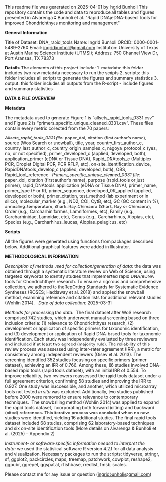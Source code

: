 This readme file was generated on 2025-04-01 by Ingrid Bunholi
This repository contains the code and data to reproduce all tables and figures presented in Alvarenga & Bunholi et al. "Rapid DNA/eDNA-based Tools for improved Chondrichthyes monitoring and management"

**General Information**

Title of Dataset: DNA_rapid_tools
Name: Ingrid Bunholi ORCID: 0000-0001-5489-276X Email: ingridbunholi@gmail.com
Institution: University of Texas at Austin Marine Science Institute (UTMSI); Address: 750 Channel View Dr, Port Aransas, TX 78373

**Details**
The elements of this project include:
	1.	metadata: this folder includes two raw metadata necessary to run the scripts
	2.	scripts: this folder includes all scripts to generate the figures and summary statistics
	3.	output: this folder includes all outputs from the R-script - include figures and summary statistics

**DATA & FILE OVERVIEW**

**Metadata**

The metadata used to generate Figure 1 is “allsets_rapid_tools_0331.csv” and Figure 2 is “primers_specific_unique_cleaned_0331.csv”. These files contain every metric collected from the 70 papers: 

*Allsets_rapid_tools_0331 file:* paper_doi, citation (first author’s name), source (Wos Search or snowball), title, year, country_first_author_c, country_last_author_c, country_origin_samples_c, nagoya_protocol_c (yes, no, or not specified), primer_developed_c (applied, developed, both), application_primer (eDNA or Tissue DNA), Rapid_DNAtools_c (Multiplex PCR, Droplet Digital PCR, PCR RFLP, etc), on-site_identification_device, RapidDNAtools_develop_c (applied, developed, both), OBS, Rapid_tool_reference 
 
*Primers_specific_unique_cleaned_0331 file:* paper_doi, citation (first author’s name), purpose (rapid_tools or just primer), rapid_DNAtools, application (eDNA or Tissue DNA), primer_name, primer_type (F or R), primer_sequence, developed_OR_applied (applied, developed or both), primer_citation, test_method (lab experiment or in silico), molecular_marker (e.g., ND2, COI, CytB, etc), GC (GC content in %), annealing_temperature, Shark_Ray_Chimaera (Shark, Ray or Chimaera), Order (e.g., Carcharhiniformes, Lamniformes, etc), Family (e.g., Carcharhinidae, Lamnidae, etc), Genus (e.g., Carcharhinus, Alopias, etc), Species (e.g., Carcharhinus_leucas, Alopias_pelagicus, etc)

**Scripts**

All the figures were generated using functions from packages described below. Additional graphical features were added in Illustrator.

**METHODOLOGICAL INFORMATION**

*Description of methods used for collection/generation of data:* the data was obtained through a systematic literature review on Web of Science, using targeted keywords to identify studies that implemented rapid DNA/eDNA tools for Chondrichthyes research. To ensure a rigorous and comprehensive collection, we adhered to theRepOrting Standards for Systematic Evidence Syntheses (ROSES; Haddaway et al. 2018) and applied the snowball method, examining reference and citation lists for additional relevant studies (Wohlin 2014).
 
*Date of data collection:* 2025-03-31

*Methods for processing the data:*  The final dataset after WoS research comprised 742 studies, which underwent manual screening based on three inclusion criteria: (1) relevance to Chondrichthyes research, (2) development or application of specific primers for taxonomic identification, and (3) development or application of Rapid DNA-based tools for taxonomic identification. Each study was independently evaluated by three reviewers and included if at least two agreed (majority rule). The reliability of this review process was assessed using inter-rater agreement (IRR), a metric for consistency among independent reviewers (Gisev et al. 2013). The screening identified 352 studies focusing on specific primers (primer dataset), achieving an IRR of 0.766. Among these, 86 studies involved DNA-based rapid tools (rapid tools dataset), with an initial IRR of 0.554. To improve reliability, two reviewers reassessed the rapid tools dataset under a full agreement criterion, confirming 58 studies and improving the IRR to 0.927. One study was inaccessible, and another, which utilized microarray tools not tested *in situ* was excluded. Additionally, two studies published before 2000 were removed to ensure relevance to contemporary techniques.  The snowballing method (Wohlin 2014) was applied to expand the rapid tools dataset, incorporating both forward (citing) and backward (cited) references. This iterative process was concluded when no new studies were identified, yielding 16 additional studies. The final rapid tools dataset included 68 studies, comprising 62 laboratory-based techniques and six on-site identification tools (More details on Alvarenga & Bunholi et al. (2025) – Appendix 2).

*Instrument- or software-specific information needed to interpret the data:* we used the statistical software R version 4.2.1 for all data analysis and visualization. Necessary packages to run the scripts: tidyverse, stringr, sf, ggplot2, packcircles, maps, treemap, patchwork, cowplot, reshape2, ggpubr, ggrepel, ggspatial, rfishbase, rredlist, fmsb, scales.

Please contact me for any issue or question (ingridbunholi@gmail.com)
